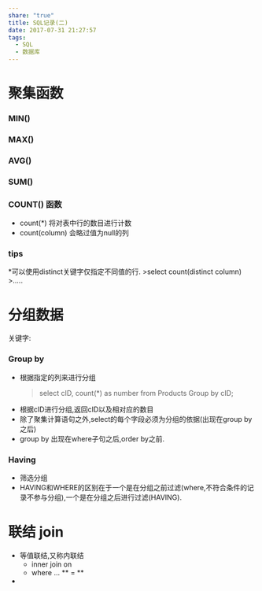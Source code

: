 ```yaml
---
share: "true"
title: SQL记录(二)
date: 2017-07-31 21:27:57
tags:
  - SQL
  - 数据库
---
```


# 聚集函数
### MIN()
### MAX()
### AVG()
### SUM()
<!--more-->
### COUNT() 函数
* count(*) 将对表中行的数目进行计数
* count(column) 会略过值为null的列
### tips
*可以使用distinct关键字仅指定不同值的行.
	>select count(distinct column)  
	>.....
# **分组数据**
关键字:  
### **Group by**
* 根据指定的列来进行分组
	>select cID, count(*) as number
	>from Products
	>Group by cID;
* 根据cID进行分组,返回cID以及相对应的数目
* 除了聚集计算语句之外,select的每个字段必须为分组的依据(出现在group by之后)
* group by 出现在where子句之后,order by之前.    
### **Having**
* 筛选分组
* HAVING和WHERE的区别在于一个是在分组之前过滤(where,不符合条件的记录不参与分组),一个是在分组之后进行过滤(HAVING).
# 联结 join
* 等值联结,又称内联结 
	* inner join on
	* where ... ** = ** 
* 





